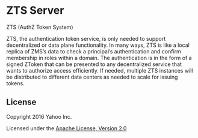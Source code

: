 ZTS Server
=======================

ZTS (AuthZ Token System)

ZTS, the authentication token service, is only needed to support decentralized or data plane functionality. In many ways, ZTS is like a local replica of ZMS’s data to check a principal’s authentication and confirm membership in roles within a domain. The authentication is in the form of a signed ZToken that can be presented to any decentralized service that wants to authorize access efficiently. If needed, multiple ZTS instances will be distributed to different data centers as needed to scale for issuing tokens.

## License

Copyright 2016 Yahoo Inc.

Licensed under the [Apache License, Version 2.0](http://www.apache.org/licenses/LICENSE-2.0)
